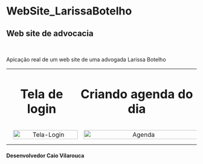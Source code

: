 # WebSite_LarissaBotelho
<h2>Web site de advocacia</h2>
<br />
<p>Apicação real de um web site  de uma advogada Larissa Botelho</p>
<!--Tabela explicativa-->
<table>
  <tr>
    <td>
      <div align="center"><h1>Tela de login</h1></div>
    </td>
    <td>
      <div align="center"><h1>Criando agenda do dia</h1></div>
    </td>
  </tr>
  <tr>
    <td>
        <!--Tela de login-->
        <div align="center">
          <img alt="Tela-Login" height="100%" style="margin: 10px" src="https://github.com/CaioVilarouca/Sistema_Barbearia_Soflware/blob/main/img/Tela_login.svg"/> 
        </div>
    </td>
    <td>
        <!--Agenda-->
        <div align="center">
          <img alt="Agenda" height="100%" style="margin: 10px" src="https://github.com/CaioVilarouca/Sistema_Barbearia_Soflware/blob/main/img/Agenda.svg"/> 
        </div>
    </td>
  </tr>
</table>
<h4>Desenvolvedor Caio Vilarouca</h4>
